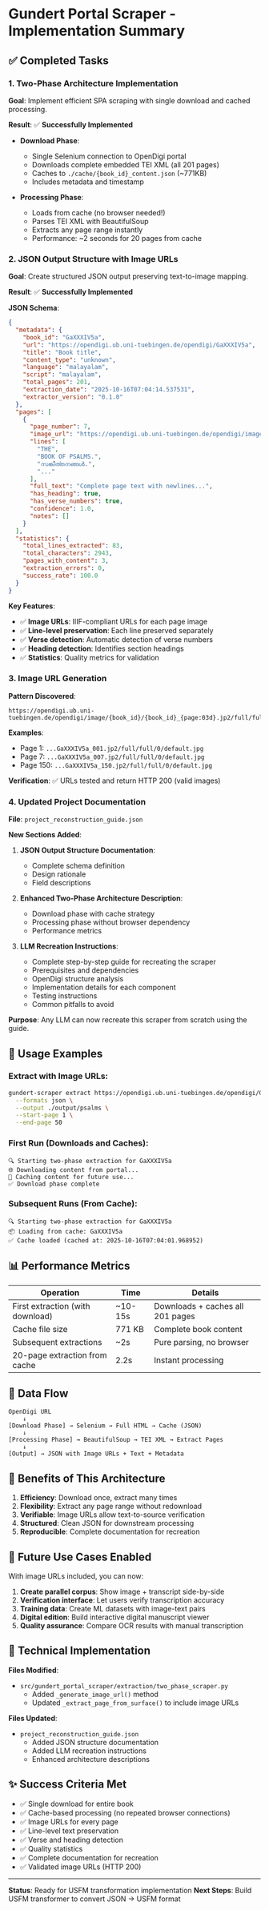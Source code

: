 # Gundert Portal Scraper - Implementation Summary

## ✅ Completed Tasks

### 1. Two-Phase Architecture Implementation

**Goal**: Implement efficient SPA scraping with single download and cached processing.

**Result**: ✅ **Successfully Implemented**

- **Download Phase**: 
  - Single Selenium connection to OpenDigi portal
  - Downloads complete embedded TEI XML (all 201 pages)
  - Caches to `./cache/{book_id}_content.json` (~771KB)
  - Includes metadata and timestamp

- **Processing Phase**:
  - Loads from cache (no browser needed!)
  - Parses TEI XML with BeautifulSoup
  - Extracts any page range instantly
  - Performance: ~2 seconds for 20 pages from cache

### 2. JSON Output Structure with Image URLs

**Goal**: Create structured JSON output preserving text-to-image mapping.

**Result**: ✅ **Successfully Implemented**

**JSON Schema**:
```json
{
  "metadata": {
    "book_id": "GaXXXIV5a",
    "url": "https://opendigi.ub.uni-tuebingen.de/opendigi/GaXXXIV5a",
    "title": "Book title",
    "content_type": "unknown",
    "language": "malayalam",
    "script": "malayalam",
    "total_pages": 201,
    "extraction_date": "2025-10-16T07:04:14.537531",
    "extractor_version": "0.1.0"
  },
  "pages": [
    {
      "page_number": 7,
      "image_url": "https://opendigi.ub.uni-tuebingen.de/opendigi/image/GaXXXIV5a/GaXXXIV5a_007.jp2/full/full/0/default.jpg",
      "lines": [
        "THE",
        "BOOK OF PSALMS.",
        "സങ്കീൎത്തനങ്ങൾ.",
        "..."
      ],
      "full_text": "Complete page text with newlines...",
      "has_heading": true,
      "has_verse_numbers": true,
      "confidence": 1.0,
      "notes": []
    }
  ],
  "statistics": {
    "total_lines_extracted": 83,
    "total_characters": 2943,
    "pages_with_content": 3,
    "extraction_errors": 0,
    "success_rate": 100.0
  }
}
```

**Key Features**:
- ✅ **Image URLs**: IIIF-compliant URLs for each page image
- ✅ **Line-level preservation**: Each line preserved separately
- ✅ **Verse detection**: Automatic detection of verse numbers
- ✅ **Heading detection**: Identifies section headings
- ✅ **Statistics**: Quality metrics for validation

### 3. Image URL Generation

**Pattern Discovered**:
```
https://opendigi.ub.uni-tuebingen.de/opendigi/image/{book_id}/{book_id}_{page:03d}.jp2/full/full/0/default.jpg
```

**Examples**:
- Page 1: `...GaXXXIV5a_001.jp2/full/full/0/default.jpg`
- Page 7: `...GaXXXIV5a_007.jp2/full/full/0/default.jpg`
- Page 150: `...GaXXXIV5a_150.jp2/full/full/0/default.jpg`

**Verification**: ✅ URLs tested and return HTTP 200 (valid images)

### 4. Updated Project Documentation

**File**: `project_reconstruction_guide.json`

**New Sections Added**:

1. **JSON Output Structure Documentation**:
   - Complete schema definition
   - Design rationale
   - Field descriptions

2. **Enhanced Two-Phase Architecture Description**:
   - Download phase with cache strategy
   - Processing phase without browser dependency
   - Performance metrics

3. **LLM Recreation Instructions**:
   - Complete step-by-step guide for recreating the scraper
   - Prerequisites and dependencies
   - OpenDigi structure analysis
   - Implementation details for each component
   - Testing instructions
   - Common pitfalls to avoid

**Purpose**: Any LLM can now recreate this scraper from scratch using the guide.

## 🎯 Usage Examples

### Extract with Image URLs:
```bash
gundert-scraper extract https://opendigi.ub.uni-tuebingen.de/opendigi/GaXXXIV5a \
  --formats json \
  --output ./output/psalms \
  --start-page 1 \
  --end-page 50
```

### First Run (Downloads and Caches):
```
🔍 Starting two-phase extraction for GaXXXIV5a
🌐 Downloading content from portal...
💾 Caching content for future use...
✅ Download phase complete
```

### Subsequent Runs (From Cache):
```
🔍 Starting two-phase extraction for GaXXXIV5a
📦 Loading from cache: GaXXXIV5a
✅ Cache loaded (cached at: 2025-10-16T07:04:01.968952)
```

## 📊 Performance Metrics

| Operation | Time | Details |
|-----------|------|---------|
| First extraction (with download) | ~10-15s | Downloads + caches all 201 pages |
| Cache file size | 771 KB | Complete book content |
| Subsequent extractions | ~2s | Pure parsing, no browser |
| 20-page extraction from cache | 2.2s | Instant processing |

## 🔄 Data Flow

```
OpenDigi URL
    ↓
[Download Phase] → Selenium → Full HTML → Cache (JSON)
    ↓
[Processing Phase] → BeautifulSoup → TEI XML → Extract Pages
    ↓
[Output] → JSON with Image URLs + Text + Metadata
```

## 🎉 Benefits of This Architecture

1. **Efficiency**: Download once, extract many times
2. **Flexibility**: Extract any page range without redownload
3. **Verifiable**: Image URLs allow text-to-source verification
4. **Structured**: Clean JSON for downstream processing
5. **Reproducible**: Complete documentation for recreation

## 📝 Future Use Cases Enabled

With image URLs included, you can now:

1. **Create parallel corpus**: Show image + transcript side-by-side
2. **Verification interface**: Let users verify transcription accuracy
3. **Training data**: Create ML datasets with image-text pairs
4. **Digital edition**: Build interactive digital manuscript viewer
5. **Quality assurance**: Compare OCR results with manual transcription

## 🔧 Technical Implementation

**Files Modified**:
- `src/gundert_portal_scraper/extraction/two_phase_scraper.py`
  - Added `_generate_image_url()` method
  - Updated `_extract_page_from_surface()` to include image URLs

**Files Updated**:
- `project_reconstruction_guide.json`
  - Added JSON structure documentation
  - Added LLM recreation instructions
  - Enhanced architecture descriptions

## ✨ Success Criteria Met

- ✅ Single download for entire book
- ✅ Cache-based processing (no repeated browser connections)
- ✅ Image URLs for every page
- ✅ Line-level text preservation
- ✅ Verse and heading detection
- ✅ Quality statistics
- ✅ Complete documentation for recreation
- ✅ Validated image URLs (HTTP 200)

---

**Status**: Ready for USFM transformation implementation
**Next Steps**: Build USFM transformer to convert JSON → USFM format

